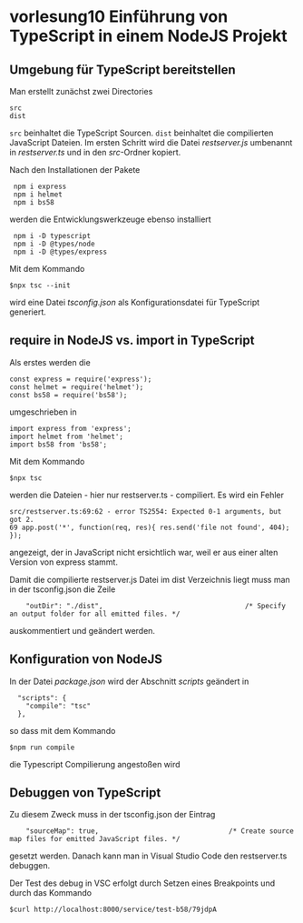 # vorlesung10 Einführung von TypeScript in einem NodeJS Projekt

## Umgebung für TypeScript bereitstellen
Man erstellt zunächst zwei Directories

```
src
dist
```

`src` beinhaltet die TypeScript Sourcen. `dist` beinhaltet die compilierten JavaScript Dateien. Im ersten Schritt wird die Datei *restserver.js* umbenannt in *restserver.ts* und in den *src*-Ordner kopiert.

Nach den Installationen der Pakete

```
 npm i express
 npm i helmet
 npm i bs58
```

werden die Entwicklungswerkzeuge ebenso installiert

```
 npm i -D typescript
 npm i -D @types/node
 npm i -D @types/express
```

Mit dem Kommando 

```
$npx tsc --init
````
wird eine Datei *tsconfig.json* als Konfigurationsdatei für TypeScript generiert.

## require in NodeJS vs. import in TypeScript

Als erstes werden die 

```
const express = require('express');
const helmet = require('helmet');
const bs58 = require('bs58');
```

umgeschrieben in

```
import express from 'express';
import helmet from 'helmet';
import bs58 from 'bs58';
```

Mit dem Kommando 

```
$npx tsc
```

werden die Dateien - hier nur restserver.ts - compiliert.
Es wird ein Fehler
```
src/restserver.ts:69:62 - error TS2554: Expected 0-1 arguments, but got 2.
69 app.post('*', function(req, res){ res.send('file not found', 404); });
```
angezeigt, der in JavaScript nicht ersichtlich war, weil er aus einer alten Version von express stammt.

Damit die compilierte restserver.js Datei im dist Verzeichnis liegt muss man in der tsconfig.json die Zeile

```
    "outDir": "./dist",                                   /* Specify an output folder for all emitted files. */
```
auskommentiert und geändert werden.

## Konfiguration von NodeJS

In der Datei *package.json* wird der Abschnitt *scripts* geändert in

```
  "scripts": {
    "compile": "tsc"
  },
```

so dass mit dem Kommando

```
$npm run compile
```

die Typescript Compilierung angestoßen wird

## Debuggen von TypeScript

Zu diesem Zweck muss in der tsconfig.json der Eintrag

```
    "sourceMap": true,                                /* Create source map files for emitted JavaScript files. */
```

gesetzt werden. Danach kann man in Visual Studio Code den restserver.ts debuggen.

Der Test des  debug in VSC erfolgt durch Setzen eines Breakpoints und durch das Kommando

```
$curl http://localhost:8000/service/test-b58/79jdpA
```


